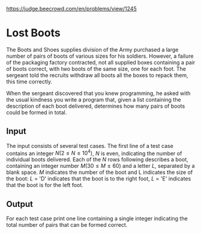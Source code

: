 https://judge.beecrowd.com/en/problems/view/1245

# Lost Boots

The Boots and Shoes supplies division of the Army purchased a large number of
pairs of boots of various sizes for his soldiers. However, a failure of the
packaging factory contracted, not all supplied boxes containing a pair of boots
correct, with two boots of the same size, one for each foot. The sergeant told
the recruits withdraw all boots all the boxes to repack them, this time
correctly.

When the sergeant discovered that you knew programming, he asked with the usual
kindness you write a program that, given a list containing the description of
each boot delivered, determines how many pairs of boots could be formed in
total.

## Input

The input consists of several test cases. The first line of a test case contains
an integer $N (2 \leq N \leq 10^4)$, $N$ is even, indicating the number of
individual boots delivered. Each of the $N$ rows following describes a boot,
containing an integer number $M (30 \leq M \leq 60)$ and a letter $L$, separated
by a blank space. $M$ indicates the number of the boot and L indicates the size
of the boot: $L$ = 'D' indicates that the boot is to the right foot, $L$ = 'E'
indicates that the boot is for the left foot.

## Output

For each test case print one line containing a single integer indicating the
total number of pairs that can be formed correct.
